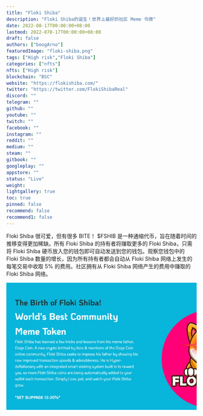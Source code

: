 ```yaml
---
title: "Floki Shiba"
description: "Floki Shiba的诞生！世界上最好的社区 Meme 令牌"
date: 2022-08-17T00:00:00+08:00
lastmod: 2022-078-17T00:00:00+08:00
draft: false
authors: ["boogArno"]
featuredImage: "floki-shiba.png"
tags: ["High risk","Floki Shiba"]
categories: ["nfts"]
nfts: ["High risk"]
blockchain: "BSC"
website: "https://flokishiba.com/"
twitter: "https://twitter.com/FlokiShibaReal"
discord: ""
telegram: ""
github: ""
youtube: ""
twitch: ""
facebook: ""
instagram: ""
reddit: ""
medium: ""
steam: ""
gitbook: ""
googleplay: ""
appstore: ""
status: "Live"
weight: 
lightgallery: true
toc: true
pinned: false
recommend: false
recommend1: false
---
```

Floki Shiba 很可爱，但有很多 BITE！ $FSHIB 是一种通缩代币，旨在随着时间的推移变得更加稀缺。所有 Floki Shiba 的持有者将赚取更多的 Floki Shiba，只需将 Floki Shiba 硬币放入您的钱包即可自动发送到您的钱包。观察您钱包中的 Floki Shiba 数量的增长，因为所有持有者都会自动从 Floki Shiba 网络上发生的每笔交易中收取 5% 的费用。社区拥有从 Floki Shiba 网络产生的费用中赚取的 Floki Shiba 网络。

![flokishiba-dapp-defi-bsc-image2_df96490463bf9a5212703cbf51bbc5b8](flokishiba-dapp-defi-bsc-image2_df96490463bf9a5212703cbf51bbc5b8.png)
